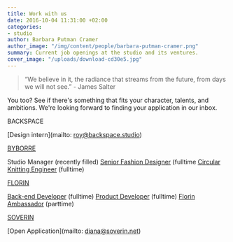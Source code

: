 ```yaml
---
title: Work with us
date: 2016-10-04 11:31:00 +02:00
categories:
- studio
author: Barbara Putman Cramer
author_image: "/img/content/people/barbara-putman-cramer.png"
summary: Current job openings at the studio and its ventures.
cover_image: "/uploads/download-cd30e5.jpg"
---
```


> “We believe in it, the radiance that streams from the future, from days we will not see.” - James Salter

You too? See if there's something that fits your character, talents, and ambitions. We're looking forward to finding your application in our inbox.

BACKSPACE

[Design intern](mailto: roy@backspace.studio)

[BYBORRE](http://byborre.com)

Studio Manager (recently filled)
[Senior Fashion Designer](https://byborre.homerun.co/senior-designer) (fulltime
[Circular Knitting Engineer](https://byborre.homerun.co/circular-knitting-engineer-santoni) (fulltime)

[FLORIN](www.florinapp.com) 

[Back-end Developer](http://jobs.florinapp.com/backend-developer) (fulltime)
[Product Developer](http://jobs.florinapp.com/product-developer) (fulltime)
[Florin Ambassador](http://florinapp.com/ambassadeur) (parttime)

[SOVERIN](www.soverin.net)

[Open Application](mailto: diana@soverin.net)